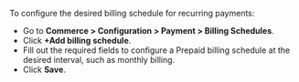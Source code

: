 To configure the desired billing schedule for recurring payments:

* Go to **Commerce > Configuration > Payment > Billing Schedules**.
* Click **+Add billing schedule**.
* Fill out the required fields to configure a Prepaid billing schedule at the desired interval, such as monthly billing.
* Click **Save**.